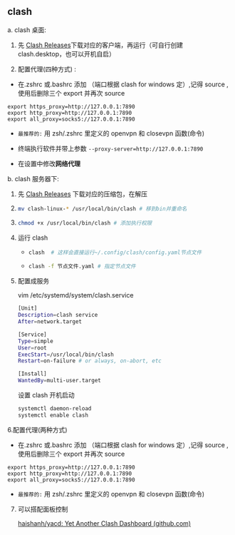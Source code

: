 ## clash

a. clash 桌面:

1. 先 [Clash Releases](https://www.clash.la/releases/)下载对应的客户端，再运行（可自行创建 clash.desktop，也可以开机自启）

2. 配置代理(四种方式) :

- 在.zshrc 或.bashrc 添加 （端口根据 clash for windows 定）,记得 source ,使用后删除三个 export 并再次 source

```shell
export https_proxy=http://127.0.0.1:7890
export http_proxy=http://127.0.0.1:7890
export all_proxy=socks5://127.0.0.1:7890
```

- `最推荐的:` 用 zsh/.zshrc 里定义的 openvpn 和 closevpn 函数(命令)

- 终端执行软件并带上参数 `--proxy-server=http://127.0.0.1:7890`

- 在设置中修改**网络代理**

b. clash 服务器下:

1. 先 [Clash Releases](https://www.clash.la/releases/) 下载对应的压缩包，在解压
2. ```bash
   mv clash-linux-* /usr/local/bin/clash # 移到bin并重命名
   ```
3. ```bash
   chmod +x /usr/local/bin/clash # 添加执行权限
   ```

4. 运行 clash

   - ```bash
     clash	# 这样会直接运行~/.config/clash/config.yaml节点文件
     ```

   - ```bash
     clash -f 节点文件.yaml # 指定节点文件
     ```

5. 配置成服务

   vim /etc/systemd/system/clash.service

   ```bash
   [Unit]
   Description=clash service
   After=network.target
   
   [Service]
   Type=simple
   User=root
   ExecStart=/usr/local/bin/clash
   Restart=on-failure # or always, on-abort, etc
   
   [Install]
   WantedBy=multi-user.target
   ```

   设置 clash 开机启动

   ```bash
   systemctl daemon-reload
   systemctl enable clash
   ```

6.配置代理(两种方式)

- 在.zshrc 或.bashrc 添加 （端口根据 clash for windows 定）,记得 source ,使用后删除三个 export 并再次 source

```shell
export https_proxy=http://127.0.0.1:7890
export http_proxy=http://127.0.0.1:7890
export all_proxy=socks5://127.0.0.1:7890
```

- `最推荐的:` 用 zsh/.zshrc 里定义的 openvpn 和 closevpn 函数(命令)

7. 可以搭配面板控制

   [haishanh/yacd: Yet Another Clash Dashboard (github.com)](https://github.com/haishanh/yacd)
